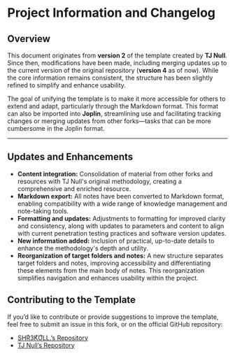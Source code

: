 # Project Information and Changelog

## Overview

This document originates from **version 2** of the template created by **TJ Null**. Since then, modifications have been made, including merging updates up to the current version of the original repository (**version 4** as of now). While the core information remains consistent, the structure has been slightly refined to simplify and enhance usability.

The goal of unifying the template is to make it more accessible for others to extend and adapt, particularly through the Markdown format. This format can also be imported into **Joplin**, streamlining use and facilitating tracking changes or merging updates from other forks—tasks that can be more cumbersome in the Joplin format.

---

## Updates and Enhancements

- **Content integration:** Consolidation of material from other forks and resources with TJ Null's original methodology, creating a comprehensive and enriched resource.
- **Markdown export:** All notes have been converted to Markdown format, enabling compatibility with a wide range of knowledge management and note-taking tools.
- **Formatting and updates:** Adjustments to formatting for improved clarity and consistency, along with updates to parameters and content to align with current penetration testing practices and software version updates.
- **New information added:** Inclusion of practical, up-to-date details to enhance the methodology's depth and utility.
- **Reorganization of target folders and notes:** A new structure separates target folders and notes, improving accessibility and differentiating these elements from the main body of notes. This reorganization simplifies navigation and enhances usability within the project.

## Contributing to the Template

If you’d like to contribute or provide suggestions to improve the template, feel free to submit an issue in this fork, or on the official GitHub repository:

- [SHRͥ3KͣUͫLL.’s Repository](https://github.com/shr3kull/Penetraion-Testing-Methodology)
- [TJ Null’s Repository](https://github.com/tjnull/TJ-JPT)
